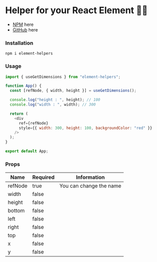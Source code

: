 # Helper for your React Element :star2::star2:

* [NPM](https://www.npmjs.com/package/element-helpers) here
* [GitHub](hhttps://github.com/thoriqdharmawan/element-helpers) here

### Installation

```
npm i element-helpers
```

### Usage

```javascript
import { useGetDimensions } from "element-helpers";

function App() {
  const [refNode, { width, height }] = useGetDimensions();

  console.log("height : ", height); // 100
  console.log("width : ", width); // 300

  return (
    <div
      ref={refNode}
      style={{ width: 300, height: 100, backgroundColor: "red" }}
    />
  );
}

export default App;

```


### Props

Name | Required | Information
---- | ----- | ----
refNode | true | You can change the name
width | false
height | false
bottom | false
left | false
right | false
top | false
x | false
y | false